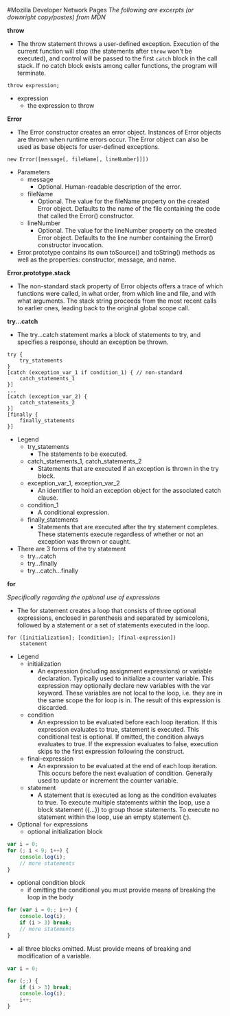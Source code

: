 #Mozilla Developer Network Pages
*The following are excerpts (or downright copy/pastes) from MDN*

**throw**
- The throw statement throws a user-defined exception. Execution of the current function will stop (the statements after ```throw``` won't be executed), and control will be passed to the first ```catch``` block in the call stack. If no catch block exists among caller functions, the program will terminate.
```
throw expression;
```
- expression
    - the expression to throw

**Error**
- The Error constructor creates an error object. Instances of Error objects are thrown when runtime errors occur. The Error object can also be used as base objects for user-defined exceptions.
```
new Error([message[, fileName[, lineNumber]]])
```
- Parameters
    - message
        - Optional. Human-readable description of the error.
    - fileName
        - Optional. The value for the fileName property on the created Error object. Defaults to the name of the file containing the code that called the Error() constructor.
    - lineNumber
        - Optional. The value for the lineNumber property on the created Error object. Defaults to the line number containing the Error() constructor invocation.
- Error.prototype contains its own toSource() and toString() methods as well as the properties: constructor, message, and name.

**Error.prototype.stack**
- The non-standard stack property of Error objects offers a trace of which functions were called, in what order, from which line and file, and with what arguments. The stack string proceeds from the most recent calls to earlier ones, leading back to the original global scope call.

**try...catch**
- The try...catch statement marks a block of statements to try, and specifies a response, should an exception be thrown.
```
try {
    try_statements
}
[catch (exception_var_1 if condition_1) { // non-standard
    catch_statements_1
}]
...
[catch (exception_var_2) {
    catch_statements_2
}]
[finally {
    finally_statements
}]
```
- Legend
    - try_statements
        - The statements to be executed.
    - catch_statements_1, catch_statements_2
        - Statements that are executed if an exception is thrown in the try block.
    - exception_var_1, exception_var_2
        - An identifier to hold an exception object for the associated catch clause.
    - condition_1
        - A conditional expression.
    - finally_statements
        - Statements that are executed after the try statement completes. These statements execute regardless of whether or not an exception was thrown or caught.
- There are 3 forms of the try statement
    - try...catch
    - try...finally
    - try...catch...finally

**for**

*Specifically regarding the optional use of expressions*
- The for statement creates a loop that consists of three optional expressions, enclosed in parenthesis and separated by semicolons, followed by a statement or a set of statements executed in the loop.
```
for ([initialization]; [condition]; [final-expression])
    statement
```
- Legend
    - initialization
        - An expression (including assignment expressions) or variable declaration. Typically used to initialize a counter variable. This expression may optionally declare new variables with the var keyword. These variables are not local to the loop, i.e. they are in the same scope the for loop is in. The result of this expression is discarded.
    - condition
        - An expression to be evaluated before each loop iteration. If this expression evaluates to true, statement is executed. This conditional test is optional. If omitted, the condition always evaluates to true. If the expression evaluates to false, execution skips to the first expression following the construct.
    - final-expression
        - An expression to be evaluated at the end of each loop iteration. This occurs before the next evaluation of condition. Generally used to update or increment the counter variable.
    - statement
        - A statement that is executed as long as the condition evaluates to true. To execute multiple statements within the loop, use a block statement ({...}) to group those statements. To execute no statement within the loop, use an empty statement (;).
- Optional ```for``` expressions
    - optional initialization block
```javascript
var i = 0;
for (; i < 9; i++) {
    console.log(i);
    // more statements
}
```
- optional condition block
    - if omitting the conditional you must provide means of breaking the loop in the body
```javascript
for (var i = 0;; i++) {
    console.log(i);
    if (i > 3) break;
    // more statements
}
```
- all three blocks omitted. Must provide means of breaking and modification of a variable.
```javascript
var i = 0;

for (;;) {
    if (i > 3) break;
    console.log(i);
    i++;
}
```
